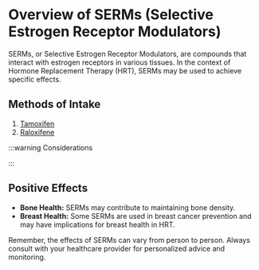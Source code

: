 # Overview of SERMs (Selective Estrogen Receptor Modulators)

SERMs, or Selective Estrogen Receptor Modulators, are compounds that interact with estrogen receptors in various tissues. In the context of Hormone Replacement Therapy (HRT), SERMs may be used to achieve specific effects.

## Methods of Intake

1. [Tamoxifen](/guide/serms/tamoxifen/)
2. [Raloxifene](/guide/serms/raloxifene/)

:::warning Considerations

:::

## Positive Effects

- **Bone Health:** SERMs may contribute to maintaining bone density.
- **Breast Health:** Some SERMs are used in breast cancer prevention and may have implications for breast health in HRT.

Remember, the effects of SERMs can vary from person to person. Always consult with your healthcare provider for personalized advice and monitoring.

